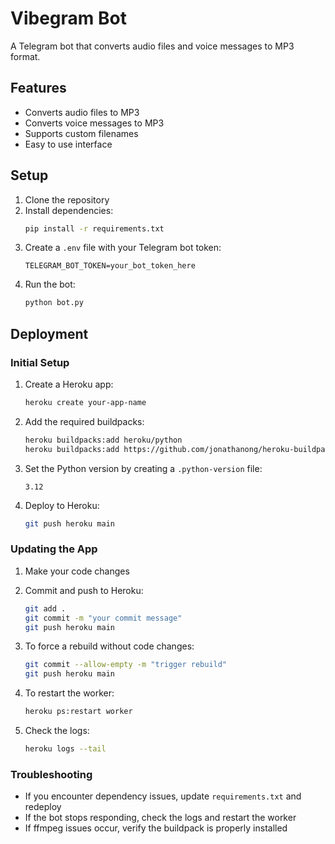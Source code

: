 # Vibegram Bot

A Telegram bot that converts audio files and voice messages to MP3 format.

## Features

- Converts audio files to MP3
- Converts voice messages to MP3
- Supports custom filenames
- Easy to use interface

## Setup

1. Clone the repository
2. Install dependencies:
   ```bash
   pip install -r requirements.txt
   ```
3. Create a `.env` file with your Telegram bot token:
   ```
   TELEGRAM_BOT_TOKEN=your_bot_token_here
   ```
4. Run the bot:
   ```bash
   python bot.py
   ```

## Deployment

### Initial Setup

1. Create a Heroku app:
   ```bash
   heroku create your-app-name
   ```

2. Add the required buildpacks:
   ```bash
   heroku buildpacks:add heroku/python
   heroku buildpacks:add https://github.com/jonathanong/heroku-buildpack-ffmpeg-latest.git
   ```

3. Set the Python version by creating a `.python-version` file:
   ```
   3.12
   ```

4. Deploy to Heroku:
   ```bash
   git push heroku main
   ```

### Updating the App

1. Make your code changes

2. Commit and push to Heroku:
   ```bash
   git add .
   git commit -m "your commit message"
   git push heroku main
   ```

3. To force a rebuild without code changes:
   ```bash
   git commit --allow-empty -m "trigger rebuild"
   git push heroku main
   ```

4. To restart the worker:
   ```bash
   heroku ps:restart worker
   ```

5. Check the logs:
   ```bash
   heroku logs --tail
   ```

### Troubleshooting

- If you encounter dependency issues, update `requirements.txt` and redeploy
- If the bot stops responding, check the logs and restart the worker
- If ffmpeg issues occur, verify the buildpack is properly installed 